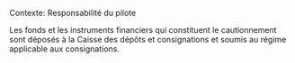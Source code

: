 Contexte: Responsabilité du pilote

Les fonds et les instruments financiers qui constituent le cautionnement sont déposés à la Caisse des dépôts et consignations et soumis au régime applicable aux consignations.